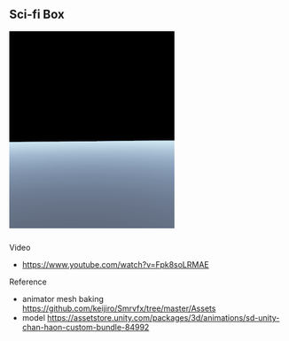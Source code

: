 ## Sci-fi Box
<img src="README.assets/sci-fi%20box%20fade-1607417929487.gif" alt="sci-fi box fade" style="zoom: 67%;" />

### 

Video

* https://www.youtube.com/watch?v=Fpk8soLRMAE

Reference
* animator mesh baking https://github.com/keijiro/Smrvfx/tree/master/Assets
* model https://assetstore.unity.com/packages/3d/animations/sd-unity-chan-haon-custom-bundle-84992
